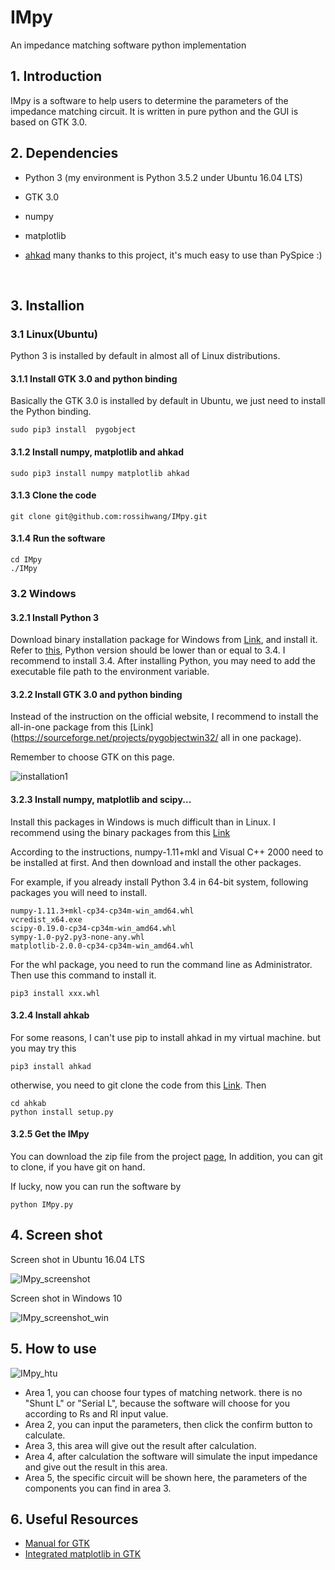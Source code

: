 # IMpy
An impedance matching software python implementation

## 1. Introduction 

IMpy is a software to help users to determine the parameters of the impedance matching circuit. It is written in pure python and the GUI is based on GTK 3.0. 



## 2. Dependencies

* Python 3 (my environment is Python 3.5.2 under Ubuntu 16.04 LTS)

* GTK 3.0

* numpy

* matplotlib

* [ahkad]( https://github.com/ahkab/ahkab)  many thanks to this project, it's much easy to use than PySpice :)

  ​

## 3. Installion
### 3.1 Linux(Ubuntu)

Python 3 is installed by default in almost all of Linux distributions. 

#### 3.1.1 Install GTK 3.0 and python binding

Basically the GTK 3.0 is installed by default in Ubuntu, we just need to install the Python binding.

```shell
sudo pip3 install  pygobject
```

#### 3.1.2 Install numpy, matplotlib and ahkad

```shell
sudo pip3 install numpy matplotlib ahkad
```

#### 3.1.3 Clone the code

```shell
git clone git@github.com:rossihwang/IMpy.git
```

#### 3.1.4 Run the software

```
cd IMpy
./IMpy
```



### 3.2 Windows

#### 3.2.1 Install Python 3

Download binary installation package for Windows from [Link](https://www.python.org/), and install it. Refer to [this](https://sourceforge.net/projects/pygobjectwin32/), Python version should be lower than or equal to 3.4. I recommend to install 3.4. After installing Python, you may need to add the executable file path to the environment variable. 



#### 3.2.2 Install GTK 3.0 and python binding

Instead of the instruction on the official website, I recommend to install the all-in-one package from this [Link](https://sourceforge.net/projects/pygobjectwin32/ all in one package).

Remember to choose GTK on this page.

![installation1](./img/installation1.png)



#### 3.2.3 Install numpy, matplotlib and scipy...

Install this packages in Windows is much difficult than in Linux. I recommend using the binary packages from this [Link](http://www.lfd.uci.edu/~gohlke/pythonlibs/)

According to the instructions, numpy-1.11+mkl and Visual C++ 2000 need to be installed at first. And then download and install the other packages.

For example, if you already install Python 3.4 in 64-bit system, following packages you will need to install.

```shell
numpy-1.11.3+mkl-cp34-cp34m-win_amd64.whl
vcredist_x64.exe
scipy-0.19.0-cp34-cp34m-win_amd64.whl
sympy-1.0-py2.py3-none-any.whl
matplotlib-2.0.0-cp34-cp34m-win_amd64.whl
```

For the whl package, you need to run the command line as Administrator. Then use this command to install it.

```shell
pip3 install xxx.whl
```



#### 3.2.4 Install ahkab

For some reasons, I can't use pip to install ahkad in my virtual machine. but you may try this

```shell
pip3 install ahkad
```

otherwise, you need to git clone the code from this [Link](https://github.com/ahkab/ahkab). Then

```shell
cd ahkab
python install setup.py
```



#### 3.2.5 Get the IMpy

You can download the zip file from the project [page](https://github.com/rossihwang/IMpy), In addition, you can git to clone, if you have git on hand.

If lucky, now you can run the software by

```shell
python IMpy.py
```



## 4. Screen shot

Screen shot in Ubuntu 16.04 LTS

![IMpy_screenshot](./img/IMpy_screenshot.png)



Screen shot in Windows 10

![IMpy_screenshot_win](./img/IMpy_screenshot_win.png)



## 5. How to use

![IMpy_htu](./img/IMpy_htu.png)

* Area 1, you can choose four types of  matching network. there is no "Shunt L" or "Serial L", because the software will choose for you according to Rs and Rl input value.
* Area 2, you can input the parameters, then click the confirm button to calculate.
* Area 3, this area will give out the result after calculation.
* Area 4, after calculation the software will simulate the input impedance and give out the result in this area.
* Area 5, the specific circuit will be shown here, the parameters of the components you can find in area 3.

 

## 6. Useful Resources

* [Manual for GTK](https://lazka.github.io/pgi-docs/Gtk-3.0/index.html)
* [Integrated matplotlib in GTK](http://gtk3-matplotlib-cookbook.readthedocs.io/en/latest/hello-plot.html)